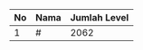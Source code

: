 | No | Nama            | Jumlah Level |
|----|-----------------|--------------|
| 1  | #    |    2062        |
